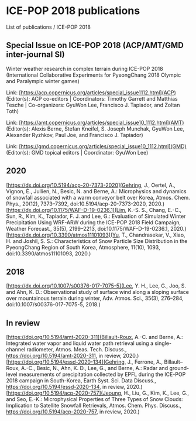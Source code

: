 # ICE-POP 2018 publications
List of publications / ICE-POP 2018

## Special Issue on ICE-POP 2018 (ACP/AMT/GMD inter-journal SI)
Winter weather research in complex terrain during ICE-POP 2018 (International Collaborative Experiments for PyeongChang 2018 Olympic and Paralympic winter games)

Link: [https://acp.copernicus.org/articles/special_issue1112.html](ACP)
(Editor(s): ACP co-editors | Coordinators: Timothy Garrett and Matthias Tesche | Co-organizers: GyuWon Lee, Francisco J. Tapiador, and Zoltan Toth)

Link: [https://amt.copernicus.org/articles/special_issue10_1112.html](AMT)
(Editor(s): Alexis Berne, Stefan Kneifel, S. Joseph Munchak, GyuWon Lee, Alexander Ryzhkov, Paul Joe, and Francisco J. Tapiador)

Link: [https://gmd.copernicus.org/articles/special_issue10_1112.html](GMD)
(Editor(s): GMD topical editors | Coordinator: GyuWon Lee)

## 2020
[https://dx.doi.org/10.5194/acp-20-7373-2020](Gehring, J., Oertel, A., Vignon, É., Jullien, N., Besic, N. and Berne, A.: Microphysics and dynamics of snowfall associated with a warm conveyor belt over Korea, Atmos. Chem. Phys., 20(12), 7373–7392, doi:10.5194/acp-20-7373-2020, 2020.)
[https://dx.doi.org/10.1175/WAF-D-19-0236.1](Lim, K.-S. S., Chang, E.-C., Sun, R., Kim, K., Tapiador, F. J. and Lee, G.: Evaluation of Simulated Winter Precipitation Using WRF-ARW during the ICE-POP 2018 Field Campaign, Weather Forecast., 35(5), 2199–2213, doi:10.1175/WAF-D-19-0236.1, 2020.)
[https://dx.doi.org/10.3390/atmos11101093](Yu, T., Chandrasekar, V., Xiao, H. and Joshil, S. S.: Characteristics of Snow Particle Size Distribution in the PyeongChang Region of South Korea, Atmosphere, 11(10), 1093, doi:10.3390/atmos11101093, 2020.)

## 2018
[https://dx.doi.org/10.1007/s00376-017-7075-5](Lee, Y. H., Lee, G., Joo, S. and Ahn, K. D.: Observational study of surface wind along a sloping surface over mountainous terrain during winter, Adv. Atmos. Sci., 35(3), 276–284, doi:10.1007/s00376-017-7075-5, 2018.)

## In review
[https://doi.org/10.5194/amt-2020-311](Billault-Roux, A.-C. and Berne, A.: Integrated water vapor and liquid water path retrieval using a single-channel radiometer, Atmos. Meas. Tech. Discuss., https://doi.org/10.5194/amt-2020-311, in review, 2020.)
[https://doi.org/10.5194/essd-2020-134](Gehring, J., Ferrone, A., Billault–Roux, A.-C., Besic, N., Ahn, K. D., Lee, G., and Berne, A.: Radar and ground-level measurements of precipitation collected by EPFL during the ICE-POP 2018 campaign in South-Korea, Earth Syst. Sci. Data Discuss., https://doi.org/10.5194/essd-2020-134, in review, 2020.)
[https://doi.org/10.5194/acp-2020-757](Jeoung, H., Liu, G., Kim, K., Lee, G., and Seo, E.-K.: Microphysical Properties of Three Types of Snow Clouds: Implication to Satellite Snowfall Retrievals, Atmos. Chem. Phys. Discuss., https://doi.org/10.5194/acp-2020-757, in review, 2020.)
